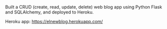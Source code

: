 Built a CRUD (create, read, update, delete) web blog app using Python Flask and SQLAlchemy, and deployed to Heroku. 

Heroku app:
https://elnewblog.herokuapp.com/
